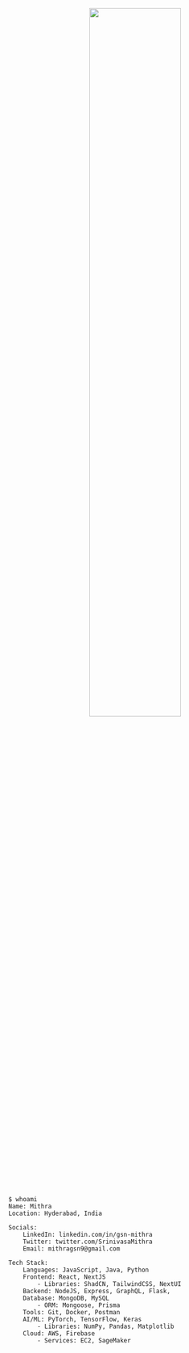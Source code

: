 <p align="center">
    <img src="https://github.com/GsnMithra/GsnMithra/assets/50359897/49fdeafd-2a06-4ba0-891f-71ebb7c934a1" alt="" width="60%">
</p>

```
$ whoami
Name: Mithra
Location: Hyderabad, India

Socials:
    LinkedIn: linkedin.com/in/gsn-mithra
    Twitter: twitter.com/SrinivasaMithra
    Email: mithragsn9@gmail.com

Tech Stack:
    Languages: JavaScript, Java, Python
    Frontend: React, NextJS
        - Libraries: ShadCN, TailwindCSS, NextUI
    Backend: NodeJS, Express, GraphQL, Flask,
    Database: MongoDB, MySQL
        - ORM: Mongoose, Prisma
    Tools: Git, Docker, Postman
    AI/ML: PyTorch, TensorFlow, Keras
        - Libraries: NumPy, Pandas, Matplotlib
    Cloud: AWS, Firebase
        - Services: EC2, SageMaker
```
